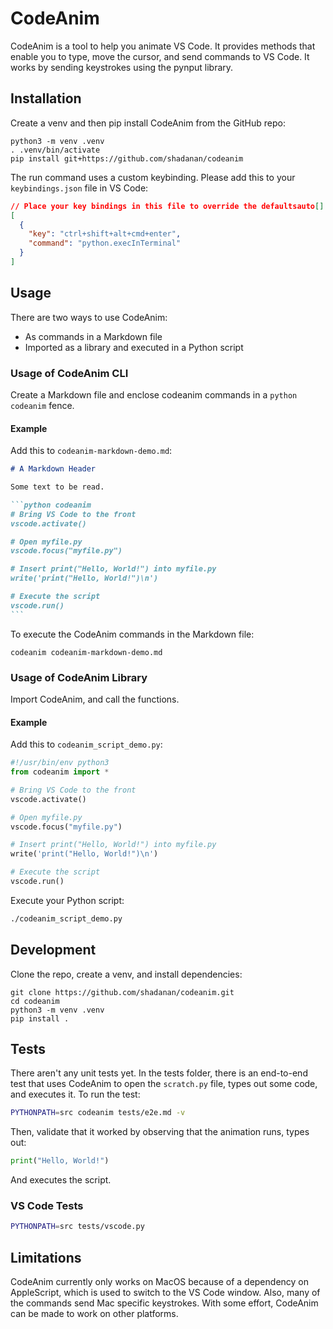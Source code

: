 # CodeAnim

CodeAnim is a tool to help you animate VS Code. It provides methods that enable you to type, move the cursor, and send commands to VS Code. It works by sending keystrokes using the pynput library.

## Installation

Create a venv and then pip install CodeAnim from the GitHub repo:

```shell
python3 -m venv .venv
. .venv/bin/activate
pip install git+https://github.com/shadanan/codeanim
```

The run command uses a custom keybinding. Please add this to your `keybindings.json` file in VS Code:

```json
// Place your key bindings in this file to override the defaultsauto[]
[
  {
    "key": "ctrl+shift+alt+cmd+enter",
    "command": "python.execInTerminal"
  }
]
```

## Usage

There are two ways to use CodeAnim:

- As commands in a Markdown file
- Imported as a library and executed in a Python script

### Usage of CodeAnim CLI

Create a Markdown file and enclose codeanim commands in a `python codeanim` fence.

#### Example

Add this to `codeanim-markdown-demo.md`:

````markdown
# A Markdown Header

Some text to be read.

```python codeanim
# Bring VS Code to the front
vscode.activate()

# Open myfile.py
vscode.focus("myfile.py")

# Insert print("Hello, World!") into myfile.py
write('print("Hello, World!")\n')

# Execute the script
vscode.run()
```
````

To execute the CodeAnim commands in the Markdown file:

```shell
codeanim codeanim-markdown-demo.md
```

### Usage of CodeAnim Library

Import CodeAnim, and call the functions.

#### Example

Add this to `codeanim_script_demo.py`:

```python
#!/usr/bin/env python3
from codeanim import *

# Bring VS Code to the front
vscode.activate()

# Open myfile.py
vscode.focus("myfile.py")

# Insert print("Hello, World!") into myfile.py
write('print("Hello, World!")\n')

# Execute the script
vscode.run()
```

Execute your Python script:

```sh
./codeanim_script_demo.py
```

## Development

Clone the repo, create a venv, and install dependencies:

```shell
git clone https://github.com/shadanan/codeanim.git
cd codeanim
python3 -m venv .venv
pip install .
```

## Tests

There aren't any unit tests yet. In the tests folder, there is an end-to-end test that uses CodeAnim to open the `scratch.py` file, types out some code, and executes it. To run the test:

```sh
PYTHONPATH=src codeanim tests/e2e.md -v
```

Then, validate that it worked by observing that the animation runs, types out:

```python
print("Hello, World!")
```

And executes the script.

### VS Code Tests

```sh
PYTHONPATH=src tests/vscode.py
```

## Limitations

CodeAnim currently only works on MacOS because of a dependency on AppleScript, which is used to switch to the VS Code window. Also, many of the commands send Mac specific keystrokes. With some effort, CodeAnim can be made to work on other platforms.
